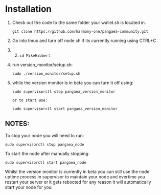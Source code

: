 # Installation

1) Check out the code to the same folder your wallet.sh is located in.
    ```
    git clone https://github.com/harmony-one/pangaea-community.git

    ```
    
2) Go into tmux and turn off node.sh if its currently running using CTRL+C

3) 2) ```cd MikeHibbert```

3) run version_monitor/setup.sh:
    ```
    sudo ./version_monitor/setup.sh
    ```
    
4) while the version monitor is in beta you can turn it off using:
   ```
   sudo supervisorctl stop pangaea_version_monitor
   
   or to start use:

   sudo supervisorctl start pangaea_version_monitor
   ```


## NOTES:
To stop your node you will need to run:

   ```
   sudo supervisorctl stop pangaea_node
   ```

To start the node after manually stopping:
   ```
   sudo supervisorctl start pangaea_node
   ```

Whilst the version monitor is currently in beta you can still use the node uptime process in supervisor to maintain your node and evertime you restart your server or it gets rebooted for any reason it will automatically start your node for you.


    
